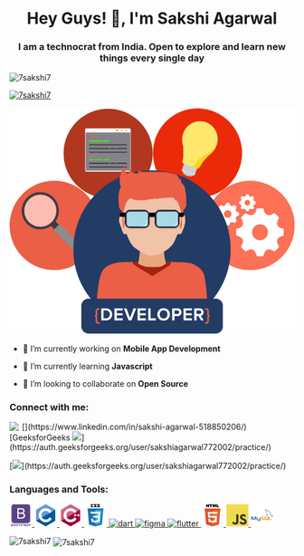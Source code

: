 <h1 align="center">Hey Guys! 👋, I'm Sakshi Agarwal</h1>
<h3 align="center">I am a technocrat from India. Open to explore and learn new things every single day</h3>

<p align="left"> <img src="https://komarev.com/ghpvc/?username=7sakshi7&label=Profile%20views&color=0e75b6&style=flat" alt="7sakshi7" /> </p>

<p align="left"> <a href="https://github.com/ryo-ma/github-profile-trophy"><img src="https://github-profile-trophy.vercel.app/?username=7sakshi7" alt="7sakshi7" /></a> </p>

![](https://github.com/7sakshi7/7sakshi7/blob/main/images.jpg)
- 🔭 I’m currently working on **Mobile App Development**

- 🌱 I’m currently learning **Javascript**

- 👯 I’m looking to collaborate on **Open Source**

<h3 align="left">Connect with me:</h3>
<p align="left">
[<img align="left"width="22px" src="https://cdn.jsdelivr.net/npm/simple-icons@v3/icons/linkedin.svg" />](https://www.linkedin.com/in/sakshi-agarwal-518850206/)&nbsp;&nbsp;&nbsp;&nbsp;
[GeeksforGeeks <img width="22px" src="https://cdn.jsdelivr.net/npm/simple-icons@3.13.0/icons/geeksforgeeks.svg" />](https://auth.geeksforgeeks.org/user/sakshiagarwal772002/practice/)
<!--  [GeeksforGeeks](https://auth.geeksforgeeks.org/user/sakshiagarwal772002/practice/) -->
</p>
[<img width="22px" src="https://cdn.jsdelivr.net/npm/simple-icons@3.13.0/icons/geeksforgeeks.svg" />](https://auth.geeksforgeeks.org/user/sakshiagarwal772002/practice/)
 
<h3 align="left">Languages and Tools:</h3>
<p align="left"> <a href="https://getbootstrap.com" target="_blank"> <img src="https://raw.githubusercontent.com/devicons/devicon/master/icons/bootstrap/bootstrap-plain-wordmark.svg" alt="bootstrap" width="40" height="40"/> </a> <a href="https://www.cprogramming.com/" target="_blank"> <img src="https://raw.githubusercontent.com/devicons/devicon/master/icons/c/c-original.svg" alt="c" width="40" height="40"/> </a> <a href="https://www.w3schools.com/cpp/" target="_blank"> <img src="https://raw.githubusercontent.com/devicons/devicon/master/icons/cplusplus/cplusplus-original.svg" alt="cplusplus" width="40" height="40"/> </a> <a href="https://www.w3schools.com/css/" target="_blank"> <img src="https://raw.githubusercontent.com/devicons/devicon/master/icons/css3/css3-original-wordmark.svg" alt="css3" width="40" height="40"/> </a> <a href="https://dart.dev" target="_blank"> <img src="https://www.vectorlogo.zone/logos/dartlang/dartlang-icon.svg" alt="dart" width="40" height="40"/> </a> <a href="https://www.figma.com/" target="_blank"> <img src="https://www.vectorlogo.zone/logos/figma/figma-icon.svg" alt="figma" width="40" height="40"/> </a> <a href="https://flutter.dev" target="_blank"> <img src="https://www.vectorlogo.zone/logos/flutterio/flutterio-icon.svg" alt="flutter" width="40" height="40"/> </a> <a href="https://www.w3.org/html/" target="_blank"> <img src="https://raw.githubusercontent.com/devicons/devicon/master/icons/html5/html5-original-wordmark.svg" alt="html5" width="40" height="40"/> </a> <a href="https://developer.mozilla.org/en-US/docs/Web/JavaScript" target="_blank"> <img src="https://raw.githubusercontent.com/devicons/devicon/master/icons/javascript/javascript-original.svg" alt="javascript" width="40" height="40"/> </a> <a href="https://www.mysql.com/" target="_blank"> <img src="https://raw.githubusercontent.com/devicons/devicon/master/icons/mysql/mysql-original-wordmark.svg" alt="mysql" width="40" height="40"/> </a> </p>

<p><img align="left" src="https://github-readme-stats.vercel.app/api/top-langs?username=7sakshi7&show_icons=true&locale=en&layout=compact" alt="7sakshi7" /></p>

<p>&nbsp;<img align="center" src="https://github-readme-stats.vercel.app/api?username=7sakshi7&show_icons=true&locale=en" alt="7sakshi7" /></p>
